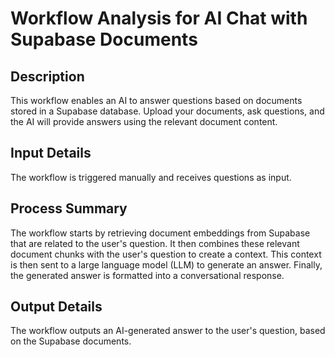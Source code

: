 # Workflow Analysis for AI Chat with Supabase Documents

## Description
This workflow enables an AI to answer questions based on documents stored in a Supabase database. Upload your documents, ask questions, and the AI will provide answers using the relevant document content.

## Input Details
The workflow is triggered manually and receives questions as input.

## Process Summary
The workflow starts by retrieving document embeddings from Supabase that are related to the user's question. It then combines these relevant document chunks with the user's question to create a context. This context is then sent to a large language model (LLM) to generate an answer. Finally, the generated answer is formatted into a conversational response.

## Output Details
The workflow outputs an AI-generated answer to the user's question, based on the Supabase documents.
